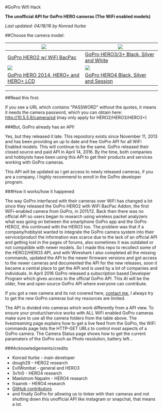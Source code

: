 #GoPro Wifi Hack

**The unofficial API for GoPro HERO cameras (The WiFi enabled models)**

*Last updated: 04/18/16 by Konrad Iturbe*


##Choose the camera model:

| [![](https://i.imgur.com/1vwqEIQ.png)](https://github.com/KonradIT/goprowifihack/blob/master/HERO2/README.md) | [![](https://i.imgur.com/9LGo43Z.png)](https://github.com/KonradIT/goprowifihack/blob/master/HERO3/README.md)   |
|---------------------------------------------------------------------------------------------------------------|-----------------------------------------------------------------------------------------------------------------|
| [GoPro HERO2 w/ WiFi BacPac](https://github.com/KonradIT/goprowifihack/blob/master/HERO2/README.md)           | [GoPro HERO3/3+ Black, Silver and White](https://github.com/KonradIT/goprowifihack/blob/master/HERO3/README.md) |
| [![](http://i.imgur.com/zpPN0Q2.png?1)](https://github.com/KonradIT/goprowifihack/blob/master/HERO/README.md) | [![](https://i.imgur.com/77h7uHe.jpg)](https://github.com/KonradIT/goprowifihack/blob/master/HERO4/README.md)  |
| [GoPro HERO 2014, HERO+ and HERO+ LCD](https://github.com/KonradIT/goprowifihack/blob/master/HERO/README.md)  | [GoPro HERO4 Black, Silver and Session](https://github.com/KonradIT/goprowifihack/blob/master/HERO4/README.md)  |

---

##Read this first:

If you see a URL which contains "PASSWORD" without the quotes, it means it needs the camera password, which you can obtain here:  http://10.5.5.9/camera/sd (may only apply for HERO2/HERO3/HERO3+)

###But, GoPro already has an API!

Yes, but they released it late. This repository exists since November 11, 2013 and has been providing an up to date and free GoPro API for all WiFi Enabled models. This will continue to be the same. GoPro released their closed source and paid API in April 14, 2016. By the time, both companies and hobbyists have been using this API to get their products and services working with GoPro cameras.

This API will be updated as I get access to newly released cameras, if you are a company, I highly recommend to enroll in the GoPro developer program.

###How it works/how it happened

The way GoPro interfaced with their cameras over WiFi has changed a lot since they released the GoPro HERO2 with WiFi BacPac Addon, the first WiFi-enabled camera from GoPro, in 2011/12. Back then there was no official API so users began to research using wireless packet analyzers what was going on between the smartphone GoPro app and the GoPro HERO2, this continued with the HERO3 too. The problem was that if a company/hobbyist wanted to integrate the GoPro camera system into their service/product the information was scarce due to the lack of an official API and getting lost in the pages of forums, also sometimes it was outdated or not compatible with newer models. So I made this repo to recollect some of the HERO2/HERO3 API, and with Wireshark I also completed all the missing commands, updated the API to the newer firmware versions and got access to the newer cameras and documented the API for the new releases, soon it became a central place to get the API and is used by a lot of companies and individuals. In April 2016 GoPro released a subscription based Developer Program which gives access to the official GoPro API. This AI will be the older, free and open source GoPro API where everyone can contribute.

If you got a new camera and its not covered here, [contact me](mailto:mail@chernowii.com), I always try to get the new GoPro cameras but my resources are limited.

The API is divided into cameras which work differently from a API view. To ensure your product/service works with ALL WiFi enabled GoPro cameras make sure to use all the camera folders from the table above. The livestreaming page explains how to get a live feed from the GoPro, the WiFi commands page lists the HTTP-GET URLs to control most aspects of a GoPro camera.
The Camera Status page shows how to get the current paramaters of the GoPro such as Photo resolution, battery left...

###Acknowledgements/credits

* Konrad Iturbe - main developer
* dough29 - HERO2 research
* EvilWombat - general and HERO3
* 3v1n0 - HERO4 research
* Maelstrom Napalm - HERO4 research
* fraannk - HERO4 research
* [GitHub contributors](https://github.com/KonradIT/goprowifihack/graphs/contributors)
* and finally GoPro for allowing us to tinker with their cameras and not shutting down this unofficial API like instagram or snapchat, that means a lot.
